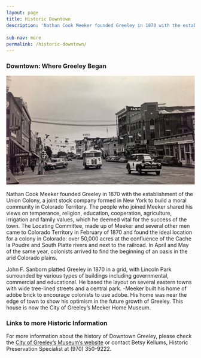 ```yaml
---
layout: page
title: Historic Downtown
description: 'Nathan Cook Meeker founded Greeley in 1870 with the establishment of the Union Colony, a joint stock company formed in New York to build a moral community in Colorado Territory.'

sub-nav: more
permalink: /historic-downtown/
---
```



### Downtown: Where Greeley Began

![](/uploads/versions/greeley-9th-st-8th-ave---x----960-552x---.jpg)

Nathan Cook Meeker founded Greeley in 1870 with the establishment of the Union Colony, a joint stock company formed in New York to build a moral community in Colorado Territory. The people who joined Meeker shared his views on temperance, religion, education, cooperation, agriculture, irrigation and family values, which he deemed vital for the success of the town. The Locating Committee, made up of Meeker and several other men came to Colorado Territory in February of 1870 and found the ideal location for a colony in Colorado: over 50,000 acres at the confluence of the Cache la Poudre and South Platte rivers and next to the railroad. In April and May of the same year, colonists arrived to find the beginning of an oasis in the arid Colorado plains.

John F. Sanborn platted Greeley in 1870 in a grid, with Lincoln Park surrounded by various types of buildings including governmental, commercial and educational. He based the layout on several eastern towns with wide tree-lined streets and a central park. -Meeker built his home of adobe brick to encourage colonists to use adobe. His home was near the edge of town to show his optimism in the future growth of Greeley. This house is now the City of Greeley’s Meeker Home Museum.

### Links to more Historic Information

For more information about the history of Downtown Greeley, please check the&nbsp;[City of Greeley’s Museum’s website](http://greeleymuseums.com/)&nbsp;or contact Betsy Kellums, Historic Preservation Specialist at (970) 350-9222.